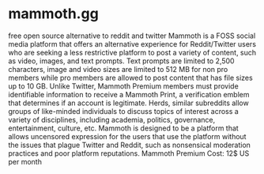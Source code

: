 # mammoth.gg
free open source alternative to reddit and twitter
Mammoth is a FOSS social media platform that offers an alternative experience for Reddit/Twitter users who are seeking a less restrictive platform to post a variety of content, such as video, images, and text prompts. Text prompts are limited to 2,500 characters, image and video sizes are limited to 512 MB for non pro members while pro members are allowed to post content that has file sizes up to 10 GB. Unlike Twitter, Mammoth Premium members must provide identifiable information to receive a Mammoth Print, a verification emblem that determines if an account is legitimate. Herds, similar subreddits allow groups of like-minded individuals to discuss topics of interest across a variety of disciplines, including academia, politics, governance, entertainment, culture, etc. Mammoth is designed to be a platform that allows uncensored expression for the users that use the platform without the issues that plague Twitter and Reddit, such as nonsensical moderation practices and poor platform reputations.
Mammoth Premium Cost: 12$ US per month
